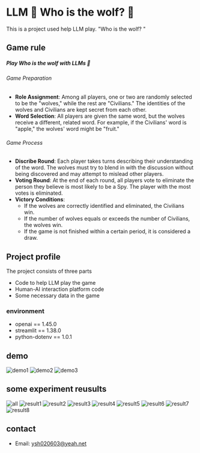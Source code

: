 # LLM 🤗 Who is the wolf? 🐺

This is a project used help LLM play. "Who is the wolf? "


## Game rule 
##### Play **Who is the wolf** with LLMs 🤖

###### Game Preparation
- **Role Assignment**: Among all players, one or two are randomly selected to be the "wolves," while the rest are "Civilians." The identities of the wolves and Civilians are kept secret from each other.
- **Word Selection**: All players are given the same word, but the wolves receive a different, related word. For example, if the Civilians' word is "apple," the wolves' word might be "fruit."

###### Game Process
- **Discribe Round**: Each player takes turns describing their understanding of the word. The wolves must try to blend in with the discussion without being discovered and may attempt to mislead other players.
- **Voting Round**: At the end of each round, all players vote to eliminate the person they believe is most likely to be a Spy. The player with the most votes is eliminated.
- **Victory Conditions**:
   - If the wolves are correctly identified and eliminated, the Civilians win.
   - If the number of wolves equals or exceeds the number of Civilians, the wolves win.
   - If the game is not finished within a certain period, it is considered a draw.


## Project profile

The project consists of three parts
- Code to help LLM play the game
- Human-AI interaction platform code
- Some necessary data in the game


### environment
- openai == 1.45.0 
- streamlit == 1.38.0 
- python-dotenv == 1.0.1


## demo
![demo1](pic/demo1.png)
![demo2](pic/demo2.png)
![demo3](pic/demo3.png)


## some experiment reusults
![all](pic/all.png)
![result1](pic/5_tiao_1.png)
![result2](pic/4_tiao_1.png)
![result3](pic/5_tiao_2.png)
![result4](pic/4_tiao_2.png)
![result5](pic/5_zhe_1.png)
![result6](pic/4_zhe_1.png)
![result7](pic/5_zhe_2.png)
![result8](pic/4_zhe_2.png)

## contact
- Email: ysh020603@yeah.net

